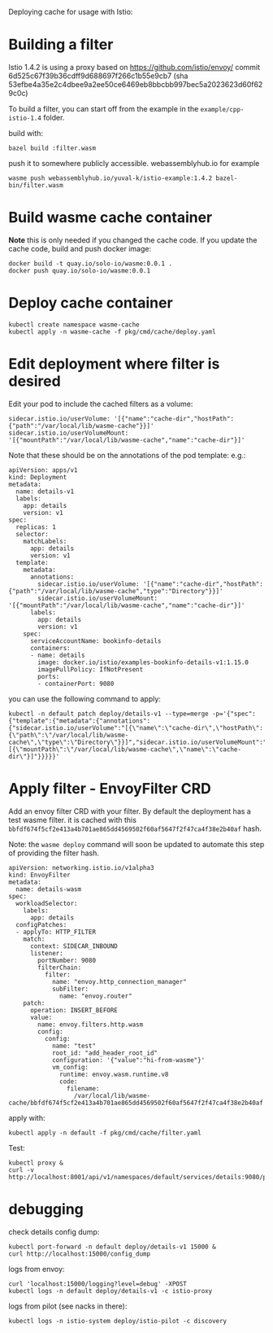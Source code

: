 Deploying cache for usage with Istio:

# Building a filter

Istio 1.4.2 is using a proxy based on https://github.com/istio/envoy/ commit 6d525c67f39b36cdff9d688697f266c1b55e9cb7 
(sha 53efbe4a35e2c4dbee9a2ee50ce6469eb8bbcbb997bec5a2023623d60f629c0c)

To build a filter, you can start off from the example in the `example/cpp-istio-1.4` folder.

build with:
```
bazel build :filter.wasm
```

push it to somewhere publicly accessible. webassemblyhub.io for example
```
wasme push webassemblyhub.io/yuval-k/istio-example:1.4.2 bazel-bin/filter.wasm
```

# Build wasme cache container
**Note** this is only needed if you changed the cache code.
If you update the cache code, build and push docker image:
```
docker build -t quay.io/solo-io/wasme:0.0.1 .
docker push quay.io/solo-io/wasme:0.0.1
```

# Deploy cache container

```
kubectl create namespace wasme-cache
kubectl apply -n wasme-cache -f pkg/cmd/cache/deploy.yaml
```

# Edit deployment where filter is desired

Edit your pod to include the cached filters as a volume:

```
sidecar.istio.io/userVolume: '[{"name":"cache-dir","hostPath":{"path":"/var/local/lib/wasme-cache"}}]'
sidecar.istio.io/userVolumeMount: '[{"mountPath":"/var/local/lib/wasme-cache","name":"cache-dir"}]'
```

Note that these should be on the annotations of the pod template: e.g.:

```
apiVersion: apps/v1
kind: Deployment
metadata:
  name: details-v1
  labels:
    app: details
    version: v1
spec:
  replicas: 1
  selector:
    matchLabels:
      app: details
      version: v1
  template:
    metadata:
      annotations:
        sidecar.istio.io/userVolume: '[{"name":"cache-dir","hostPath":{"path":"/var/local/lib/wasme-cache","type":"Directory"}}]'
        sidecar.istio.io/userVolumeMount: '[{"mountPath":"/var/local/lib/wasme-cache","name":"cache-dir"}]'
      labels:
        app: details
        version: v1
    spec:
      serviceAccountName: bookinfo-details
      containers:
      - name: details
        image: docker.io/istio/examples-bookinfo-details-v1:1.15.0
        imagePullPolicy: IfNotPresent
        ports:
        - containerPort: 9080
```

you can use the following command to apply:
```
kubectl -n default patch deploy/details-v1 --type=merge -p='{"spec":{"template":{"metadata":{"annotations":{"sidecar.istio.io/userVolume":"[{\"name\":\"cache-dir\",\"hostPath\":{\"path\":\"/var/local/lib/wasme-cache\",\"type\":\"Directory\"}}]","sidecar.istio.io/userVolumeMount":"[{\"mountPath\":\"/var/local/lib/wasme-cache\",\"name\":\"cache-dir\"}]"}}}}}'
```

# Apply filter - EnvoyFilter CRD
Add an envoy filter CRD with your filter. By default the deployment has a test wasme filter. it is cached with this `bbfdf674f5cf2e413a4b701ae865dd4569502f60af5647f2f47ca4f38e2b40af` hash.

Note: the `wasme deploy` command will soon be updated to automate this step of providing the filter hash.

```
apiVersion: networking.istio.io/v1alpha3
kind: EnvoyFilter
metadata:
  name: details-wasm
spec:
  workloadSelector:
    labels:
      app: details
  configPatches:
  - applyTo: HTTP_FILTER
    match:
      context: SIDECAR_INBOUND
      listener:
        portNumber: 9080
        filterChain:
          filter:
            name: "envoy.http_connection_manager"
            subFilter:
              name: "envoy.router"
    patch:
      operation: INSERT_BEFORE
      value:
        name: envoy.filters.http.wasm
        config:
          config:
            name: "test"
            root_id: "add_header_root_id"
            configuration: '{"value":"hi-from-wasme"}'
            vm_config:
              runtime: envoy.wasm.runtime.v8
              code:
                filename:
                  /var/local/lib/wasme-cache/bbfdf674f5cf2e413a4b701ae865dd4569502f60af5647f2f47ca4f38e2b40af
```

apply with:

```
kubectl apply -n default -f pkg/cmd/cache/filter.yaml
```

Test:

```
kubectl proxy &
curl -v http://localhost:8001/api/v1/namespaces/default/services/details:9080/proxy/details/123
```

# debugging

check details config dump:
```
kubectl port-forward -n default deploy/details-v1 15000 &
curl http://localhost:15000/config_dump
```

logs from envoy:
```
curl 'localhost:15000/logging?level=debug' -XPOST
kubectl logs -n default deploy/details-v1 -c istio-proxy
```

logs from pilot (see nacks in there):
```
kubectl logs -n istio-system deploy/istio-pilot -c discovery
```